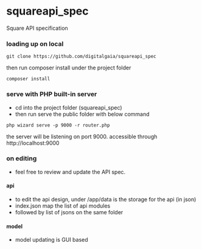# squareapi_spec
Square API specification

### loading up on local
```
git clone https://github.com/digitalgaia/squareapi_spec
```
then run composer install under the project folder
```
composer install
```
### serve with PHP built-in server
- cd into the project folder (squareapi_spec)
- then run serve the public folder with below command
```
php wizard serve -p 9000 -r router.php
```

the server will be listening on port 9000. accessible through http://localhost:9000

### on editing
- feel free to review and update the API spec.

#### api
- to edit the api design, under /app/data is the storage for the api (in json)
- index.json map the list of api modules
- followed by list of jsons on the same folder

#### model
- model updating is GUI based
